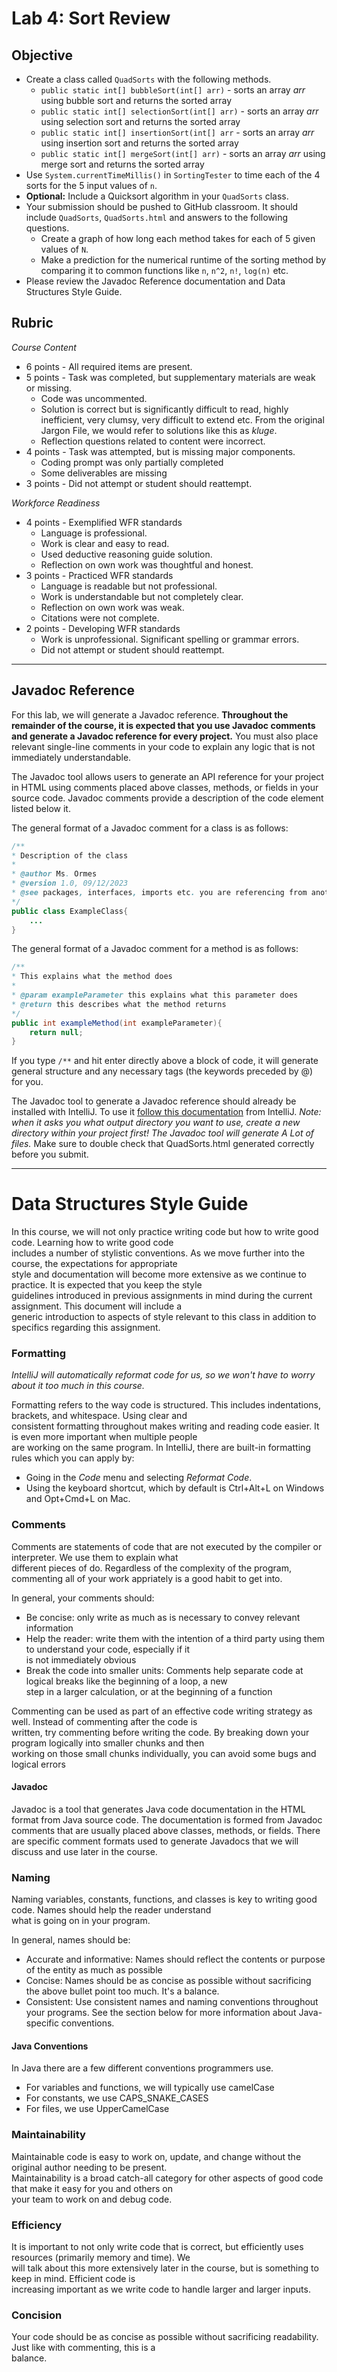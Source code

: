 
# Lab 4: Sort Review



## Objective

- Create a class called `QuadSorts` with the following methods.
    - `public static int[] bubbleSort(int[] arr)` - sorts an array _arr_ using bubble sort and returns the sorted array
    - `public static int[] selectionSort(int[] arr)` - sorts an array _arr_ using selection sort and returns the sorted array
    - `public static int[] insertionSort(int[] arr` - sorts an array _arr_ using insertion sort and returns the sorted array
    - `public static int[] mergeSort(int[] arr)` - sorts an array _arr_ using merge sort and returns the sorted array
- Use `System.currentTimeMillis()` in `SortingTester` to time each of the 4 sorts for the 5 input values of `n`. 
- **Optional:** Include a Quicksort algorithm in your `QuadSorts` class.
- Your submission should be pushed to GitHub classroom. It should include `QuadSorts`, `QuadSorts.html` and answers to the following questions.
  - Create a graph of how long each method takes for each of 5 given values of `N`.
  - Make a prediction for the numerical runtime of the sorting method by comparing it to common functions like `n`, `n^2`, `n!`, `log(n)` etc. 
- Please review the Javadoc Reference documentation and Data Structures Style Guide.

## Rubric


*Course Content*

- 6 points - All required items are present.
- 5 points - Task was completed, but supplementary materials are weak or missing.
    - Code was uncommented.
    - Solution is correct but is significantly difficult to read, highly inefficient, very clumsy, very difficult to extend etc. From the original Jargon File, we would refer to solutions like this as *kluge*.
    - Reflection questions related to content were incorrect.
- 4 points - Task was attempted, but is missing major components.
    - Coding prompt was only partially completed
    - Some deliverables are missing
- 3 points - Did not attempt or student should reattempt.

*Workforce Readiness*

- 4 points - Exemplified  WFR standards
    - Language is professional.
    - Work is clear and easy to read.
    - Used deductive reasoning guide solution.
    - Reflection on own work was thoughtful and honest.
- 3 points - Practiced WFR standards
    - Language is readable but not professional.
    - Work is understandable but not completely clear.
    - Reflection on own work was weak.
    - Citations were not complete.
- 2 points - Developing WFR standards
    - Work is unprofessional. Significant spelling or grammar errors.
    - Did not attempt or student should reattempt.



---
## Javadoc Reference

For this lab, we will generate a Javadoc reference. **Throughout the remainder of the course, it is expected that you use Javadoc comments and generate a Javadoc reference for every project.** You must also place relevant single-line comments in your code to explain any logic that is not immediately understandable.

The Javadoc tool allows users to generate an API reference for your project in HTML using comments placed above classes, methods, or fields in your source code. Javadoc comments provide a description of the code element listed below it.

The general format of a Javadoc comment for a class is as follows:

```java
/**  
* Description of the class  
*  
* @author Ms. Ormes  
* @version 1.0, 09/12/2023  
* @see packages, interfaces, imports etc. you are referencing from another location  
*/
public class ExampleClass{
	...
}
```

The general format of a Javadoc comment for a method is as follows:

```java
/**
* This explains what the method does
* 
* @param exampleParameter this explains what this parameter does
* @return this describes what the method returns
*/
public int exampleMethod(int exampleParameter){
	return null;
}
```

If you type `/**` and hit enter directly above a block of code, it will generate general structure and any necessary tags (the keywords preceded by @) for you.

The Javadoc tool to generate a Javadoc reference should already be installed with IntelliJ. To use it [follow this documentation](https://www.jetbrains.com/help/idea/javadocs.html) from IntelliJ. _Note: when it asks you what output directory you want to use, create a new directory within your project first! The Javadoc tool will generate A Lot of files._ Make sure to double check that QuadSorts.html generated correctly before you submit.

---

# Data Structures Style Guide


In this course, we will not only practice writing code but how to write good code. Learning how to write good code  
includes a number of stylistic conventions. As we move further into the course, the expectations for appropriate  
style and documentation will become more extensive as we continue to practice. It is expected that you keep the style  
guidelines introduced in previous assignments in mind during the current assignment. This document will include a  
generic introduction to aspects of style relevant to this class in addition to specifics regarding this assignment.

### Formatting


_IntelliJ will automatically reformat code for us, so we won't have to worry about it too much in  this course._

Formatting refers to the way code is structured. This includes indentations, brackets, and whitespace. Using clear and  
consistent formatting throughout makes writing and reading code easier. It is even more important when multiple people  
are working on the same program. In IntelliJ, there are built-in formatting rules which you can apply by:

- Going in the _Code_ menu and selecting _Reformat Code_.
- Using the keyboard shortcut, which by default is Ctrl+Alt+L on Windows and Opt+Cmd+L on Mac.

### Comments

Comments are statements of code that are not executed by the compiler or interpreter. We use them to explain what  
different pieces of do. Regardless of the complexity of the program, commenting all of your work appriately is a good habit to get into.

In general, your comments should:

- Be concise: only write as much as is necessary to convey relevant information
- Help the reader: write them with the intention of a third party using them to understand your code, especially if it  
  is not immediately obvious
- Break the code into smaller units: Comments help separate code at logical breaks like the beginning of a loop, a new  
  step in a larger calculation, or at the beginning of a function

Commenting can be used as part of an effective code writing strategy as well. Instead of commenting after the code is  
written, try commenting before writing the code. By breaking down your program logically into smaller chunks and then  
working on those small chunks individually, you can avoid some bugs and logical errors

#### Javadoc

Javadoc is a tool that generates Java code documentation in the HTML format from Java source code. The documentation is  formed from Javadoc comments that are usually placed above classes, methods, or fields. There are specific comment  formats used to generate Javadocs that we will discuss and use later in the course.

### Naming

Naming variables, constants, functions, and classes is key to writing good code. Names should help the reader understand  
what is going on in your program.

In general, names should be:

- Accurate and informative: Names should reflect the contents or purpose of the entity as much as possible
- Concise: Names should be as concise as possible without sacrificing the above bullet point too much. It's a balance.
- Consistent: Use consistent names and naming conventions throughout your programs. See the section below for more  information about Java-specific conventions.

#### Java Conventions

In Java there are a few different conventions programmers use.

- For variables and functions, we will typically use camelCase
- For constants, we use CAPS_SNAKE_CASES
- For files, we use UpperCamelCase

### Maintainability


Maintainable code is easy to work on, update, and change without the original author needing to be present.  
Maintainability is a broad catch-all category for other aspects of good code that make it easy for you and others on  
your team to work on and debug code.

### Efficiency

It is important to not only write code that is correct, but efficiently uses resources (primarily memory and time). We  
will talk about this more extensively later in the course, but is something to keep in mind. Efficient code is  
increasing important as we write code to handle larger and larger inputs.

### Concision

Your code should be as concise as possible without sacrificing readability. Just like with commenting, this is a  
balance.